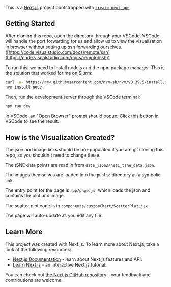 This is a [Next.js](https://nextjs.org/) project bootstrapped with [`create-next-app`](https://github.com/vercel/next.js/tree/canary/packages/create-next-app).

## Getting Started

After cloning this repo, open the directory through your VSCode. VSCode will handle the port forwarding for us and allow us to view the visualization in browser without setting up ssh forwarding ourselves. ([https://code.visualstudio.com/docs/remote/ssh](https://code.visualstudio.com/docs/remote/ssh))

To run this, we need to install nodejs and the npm package manager. This is the solution that worked for me on Slurm:
```bash
curl -o- https://raw.githubusercontent.com/nvm-sh/nvm/v0.39.5/install.sh | bash
nvm install node
```

Then, run the development server through the VSCode terminal:

```bash
npm run dev
```

In VSCode, an "Open Browser" prompt should popup. Click this button in VSCode to see the result.

## How is the Visualization Created? 

The json and image links should be pre-populated if you are git cloning this repo, so you shouldn't need to change these.

The tSNE data points are read in from `data_jsons/net1_tsne_data.json`.

The images themselves are loaded into the `public` directory as a symbolic link.

The entry point for the page is `app/page.js`, which loads the json and contains the plot and image.

The scatter plot code is in `components/customChart/ScatterPlot.jsx`

The page will auto-update as you edit any file.

## Learn More

This project was created with Next.js. 
To learn more about Next.js, take a look at the following resources:

- [Next.js Documentation](https://nextjs.org/docs) - learn about Next.js features and API.
- [Learn Next.js](https://nextjs.org/learn) - an interactive Next.js tutorial.

You can check out [the Next.js GitHub repository](https://github.com/vercel/next.js/) - your feedback and contributions are welcome!

